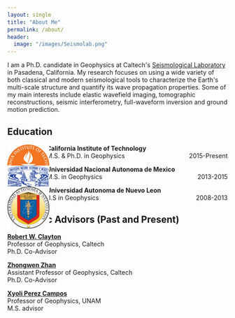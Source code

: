 ```yaml
---
layout: single
title: "About Me"
permalink: /about/
header:
  image: "/images/Seismolab.png"
---
```


I am a Ph.D. candidate in Geophysics at Caltech's [Seismological Laboratory](http://www.seismolab.caltech.edu) in Pasadena, California. My research focuses on using a wide variety of both classical and modern seismological tools to characterize the Earth's multi-scale structure and quantify its wave propagation properties. Some of my main interests include elastic wavefield imaging, tomographic reconstructions, seismic interferometry, full-waveform inversion and ground motion prediction.

## Education
<div id="over" style="position:absolute; width:10%; height:auto" alt="Caltech">
  <img src="/images/CALTECH_LOGO.png">
</div>

<p style="margin-left: 90px"><b>California Institute of Technology</b><br>M.S. & Ph.D. in Geophysics<p2 style="float: right">2015-Present</p2></p>

<div id="over" style="position:absolute; width:10%; height:auto" alt="UNAM">
  <img src="/images/UNAM_LOGO.png">
</div>

<p style="margin-left: 90px"><b>Universidad Nacional Autonoma de Mexico</b><br>M.S. in Geophysics<p2 style="float: right">2013-2015</p2></p>

<div id="over" style="position:absolute; width:10%; height:auto" alt="UANL">
  <img src="/images/UANL_LOGO.png">
</div>

<p style="margin-left: 90px"><b>Universidad Autonoma de Nuevo Leon</b><br>B.S in Geophysics<p2 style="float: right">2008-2013</p2></p>

## Academic Advisors (Past and Present)
[**Robert W. Clayton**](http://www.seismolab.caltech.edu/clayton_r.html)
<br>
Professor of Geophysics, Caltech
<br>
Ph.D. Co-Advisor

[**Zhongwen Zhan**](http://www.seismolab.caltech.edu/zhan_z.html)
<br>
Assistant Professor of Geophysics, Caltech
<br>
Ph.D. Co-Advisor

[**Xyoli Perez Campos**](http://areas.geofisica.unam.mx/sismologia/index.php/users/view/11)
<br>
Professor of Geophysics, UNAM
<br>
M.S. advisor
